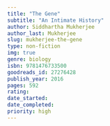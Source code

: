 ```yaml
---
title: "The Gene"
subtitle: "An Intimate History"
author: Siddhartha Mukherjee
author_last: Mukherjee
slug: mukherjee-the-gene
type: non-fiction
img: true
genre: biology
isbn: 9781476733500
goodreads_id: 27276428
publish_year: 2016
pages: 592
rating: 
date_started:
date_completed:
priority: high
---
```

